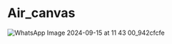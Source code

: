 # Air_canvas
![WhatsApp Image 2024-09-15 at 11 43 00_942cfcfe](https://github.com/user-attachments/assets/031d0c30-554a-405e-9236-67433bf4898a)
